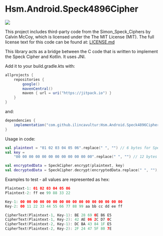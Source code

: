 # Hsm.Android.Speck4896Cipher

[![](https://jitpack.io/v/ilincavultur/speck_android_48_96.svg)](https://jitpack.io/#ilincavultur/speck_android_48_96)

This project includes third-party code from the Simon_Speck_Ciphers
 by Calvin McCoy, which is licensed under the The MIT License (MIT).
The full license text for this code can be found at:
[LICENSE.md](https://github.com/inmcm/Simon_Speck_Ciphers/blob/master/LICENSE.md)

This library acts as a bridge between the C code that is written to implement the Speck Cipher and Kotlin.
It uses JNI.

Add it to your build.gradle.kts with:
```gradle
allprojects {
    repositories {
        google()
        mavenCentral()
        maven { url = uri("https://jitpack.io") }
    }
}
```
and:

```gradle
dependencies {
    implementation("com.github.ilincavultur:Hsm.Android.Speck4896Cipher:{latest version}")
}
```

Usage in code:

```kotlin
val plaintext = "01 02 03 04 05 06".replace(" ", "") // 6 bytes for Speck 96/48
val key =
    "00 00 00 00 00 00 00 00 00 00 00 00".replace(" ", "") // 12 bytes for Speck 96/48

val encryptedData = SpeckCipher.encrypt(plaintext, key)
val decryptedData = SpeckCipher.decrypt(encryptedData.replace(" ", ""), key)
```

Examples to test - all values are represented as hex:

```kotlin
Plaintext-1: 01 02 03 04 05 06
Plaintext-2: ff ee 99 88 33 22

Key-1: 00 00 00 00 00 00 00 00 00 00 00 00 00 00 00 00
Key-2: 00 11 22 33 44 55 66 77 88 99 aa bb cc dd ee ff

CipherText(Plaintext-1, Key-1): BE 28 69 0E B6 E5
CipherText(Plaintext-1, Key-2): 42 AE 06 2C D7 0C
CipherText(Plaintext-2, Key-1): DC BA 43 84 1F E5
CipherText(Plaintext-2, Key-2): 2F 24 47 5F 80 7E
```
